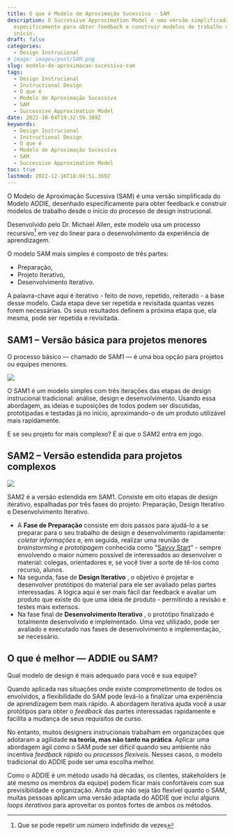 ```yaml
---
title: O que é Modelo de Aproximação Sucessiva - SAM
description: O Successive Approximation Model é uma versão simplificada do ADDIE, desenhado
  especificamente para obter feedback e construir modelos de trabalho desde o
  início.
draft: false
categories:
  - Design Instrucional
# image: images/post/SAM.png
slug: modelo-de-aproximacao-sucessiva-sam
tags:
  - Design Instrucional
  - Instructional Design
  - O que é
  - Modelo de Aproximação Sucessiva
  - SAM
  - Successive Approximation Model
date: 2022-10-04T19:32:59.389Z
keywords:
  - Design Instrucional
  - Instructional Design
  - O que é
  - Modelo de Aproximação Sucessiva
  - SAM
  - Successive Approximation Model
toc: true
lastmod: 2022-12-16T18:04:51.369Z
---
```


O Modelo de Aproximação Sucessiva (SAM) é uma versão simplificada do Modelo ADDIE, desenhado especificamente para obter feedback e construir modelos de trabalho desde o início do processo de design instrucional.

Desenvolvido pelo Dr. Michael Allen, este modelo usa um processo recursivo[^1] em vez do linear para o desenvolvimento da experiência de aprendizagem. 
[^1]: Que se pode repetir um número indefinido de vezes

O modelo SAM mais simples é composto de três partes: 
- Preparação, 
- Projeto Iterativo,
- Desenvolvimento Iterativo. 

A palavra-chave aqui é iterativo - feito de novo, repetido, reiterado - a base desse modelo. Cada etapa deve ser repetida e revisitada quantas vezes forem necessárias. Os seus resultados definem a próxima etapa que, ela mesma, pode ser repetida e revisitada.

## **SAM1** – Versão básica para projetos menores

O processo básico — chamado de SAM1 — é uma boa opção para projetos ou equipes menores. 

![](/../img-posts/sam1.png)


O SAM1 é um modelo simples com três iterações das etapas de design instrucional tradicional: análise, design e desenvolvimento. Usando essa abordagem, as ideias e suposições de todos podem ser discutidas, prototipadas e testadas já no início, aproximando-o de um produto utilizável mais rapidamente.

E se seu projeto for mais complexo? É aí que o SAM2 entra em jogo.

## **SAM2** – Versão estendida para projetos complexos

![](/../img-posts/sam2.png)

SAM2 é a versão estendida em SAM1. Consiste em oito etapas de design iterativo, espalhadas por três fases do projeto: Preparação, Design Iterativo e Desenvolvimento Iterativo.

- A **Fase de Preparação** consiste em dois passos para ajudá-lo a se preparar para o seu trabalho de design e desenvolvimento rapidamente: *coletar informações* e, em seguida, realizar uma reunião de *brainstorming e prototipagem* conhecida como "[Savvy Start](http://info.alleninteractions.com/iterative-design-in-action-implementing-the-savvy-start)" - sempre envolvendo o maior número possível de interessados ao desenvolver o material: colegas, orientadores e, se você tiver a sorte de tê-los como recurso, alunos.
- Na segunda, fase de **Design Iterativo** , o objetivo é projetar e desenvolver protótipos do material para ele ser avaliado pelas partes interessadas. A lógica aqui é ser mais fácil dar feedback e avaliar um produto que existe do que uma ideia de produto - permitindo a revisão e testes mais extensos.
- Na fase final de **Desenvolvimento Iterativo** , o protótipo finalizado é totalmente desenvolvido e implementado. Uma vez utilizado, pode ser avaliado e executado nas fases de desenvolvimento e implementação, se necessário.

## O que é melhor — ADDIE ou SAM?

Qual modelo de design é mais adequado para você e sua equipe?

Quando aplicada nas situações onde existe comprometimento de todos os envolvidos, a flexibilidade do SAM pode levá-lo a finalizar uma experiência de aprendizagem bem mais rápido. A abordagem iterativa ajuda você a usar protótipos para obter o *feedback* das partes interessadas rapidamente e facilita a mudança de seus requisitos de curso. 

No entanto, muitos designers instrucionais trabalham em organizações que adotaram a agilidade **na teoria, mas não tanto na prática**. Aplicar uma abordagem ágil como o SAM pode ser difícil quando seu ambiente não incentiva *feedback rápido* ou *processos flexíveis*. Nesses casos, o modelo tradicional do ADDIE pode ser uma escolha melhor.

Como o ADDIE é um método usado há décadas, os clientes, stakeholders (e até mesmo os membros da equipe) podem ficar mais confortáveis com sua previsibilidade e organização. Ainda que não seja tão flexível quanto o SAM, muitas pessoas aplicam uma versão adaptada do ADDIE que inclui alguns *loops iterativos* para aproveitar os pontos fortes de ambos os métodos.